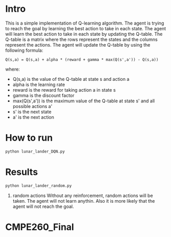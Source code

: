 # Intro

This is a simple implementation of Q-learning algorithm. The agent is trying to reach the goal by learning the best action to take in each state. The agent will learn the best action to take in each state by updating the Q-table. The Q-table is a matrix where the rows represent the states and the columns represent the actions. The agent will update the Q-table by using the following formula:

```
Q(s,a) = Q(s,a) + alpha * (reward + gamma * max(Q(s',a')) - Q(s,a))
```

where:

-   Q(s,a) is the value of the Q-table at state s and action a
-   alpha is the learning rate
-   reward is the reward for taking action a in state s
-   gamma is the discount factor
-   max(Q(s',a')) is the maximum value of the Q-table at state s' and all possible actions a'
-   s' is the next state
-   a' is the next action

# How to run

```bash
python lunar_lander_DQN.py
```

# Results

```bash
python lunar_lander_random.py
```

1. random actions
   Without any reinforcement, random actions will be taken. The agent will not learn anythin.
   Also it is more likely that the agent will not reach the goal.
# CMPE260_Final
